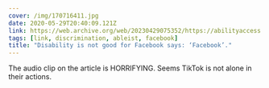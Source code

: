 ```yaml
---
cover: /img/170716411.jpg
date: 2020-05-29T20:40:09.121Z
link: https://web.archive.org/web/20230429075352/https://abilityaccess.blog/2019/04/08/breaking-news-disability-is-not-good-for-facebook-says-facebook/
tags: [link, discrimination, ableist, facebook]
title: "Disability is not good for Facebook says: ‘Facebook’."
---
```


The audio clip on the article is HORRIFYING. Seems TikTok is not alone in their actions.
